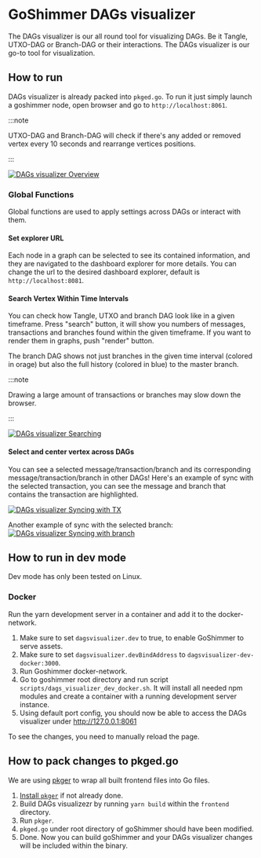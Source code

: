 # GoShimmer DAGs visualizer
The DAGs visualizer is our all round tool for visualizing DAGs. Be it Tangle, UTXO-DAG or Branch-DAG or their interactions. The DAGs visualizer is our go-to tool for visualization.

## How to run

DAGs visualizer is already packed into `pkged.go`.
To run it just simply launch a goshimmer node, open browser and go to `http://localhost:8061`.

:::note

UTXO-DAG and Branch-DAG will check if there's any added or removed vertex every 10 seconds and rearrange vertices positions.

:::

[![DAGs visualizer Overview](/img/tooling/dags-visualizer.png "DAGs visualizer overview")](/img/tooling/dags-visualizer.png)

### Global Functions
Global functions are used to apply settings across DAGs or interact with them.

#### Set explorer URL
Each node in a graph can be selected to see its contained information, and they are navigated to the dashboard explorer for more details. You can change the url to the desired dashboard explorer, default is `http://localhost:8081`.

#### Search Vertex Within Time Intervals
You can check how Tangle, UTXO and branch DAG look like in a given timeframe.
Press "search" button, it will show you numbers of messages, transactions and branches found within the given timeframe. If you want to render them in graphs, push "render" button.

The branch DAG shows not just branches in the given time interval (colored in orage) but also the full history (colored in blue) to the master branch.

:::note

Drawing a large amount of transactions or branches may slow down the browser.

:::

[![DAGs visualizer Searching](/img/tooling/searching.png "DAGs visualizer searching")](/img/tooling/searching.png)


#### Select and center vertex across DAGs
You can see a selected message/transaction/branch and its corresponding message/transaction/branch in other DAGs! Here's an example of sync with the selected transaction, you can see the message and branch that contains the transaction are highlighted.

[![DAGs visualizer Syncing with TX](/img/tooling/sync-with-tx.png "DAGs visualizer sync with TX")](/img/tooling/sync-with-tx.png)

Another example of sync with the selected branch:
[![DAGs visualizer Syncing with branch](/img/tooling/sync-with-branch.png "DAGs visualizer sync with branch")](/img/tooling/sync-with-branch.png)

## How to run in dev mode

Dev mode has only been tested on Linux.

### Docker
Run the yarn development server in a container and add it to the docker-network.

1. Make sure to set `dagsvisualizer.dev` to true, to enable GoShimmer to serve assets.
2. Make sure to set `dagsvisualizer.devBindAddress` to `dagsvisualizer-dev-docker:3000`.
3. Run Goshimmer docker-network.
4. Go to goshimmer root directory and run script `scripts/dags_visualizer_dev_docker.sh`. It will
   install all needed npm modules and create a container with a running development server instance.
5. Using default port config, you should now be able to access the DAGs visualizer under http://127.0.0.1:8061

To see the changes, you need to manually reload the page.

## How to pack changes to pkged.go

We are using [pkger](https://github.com/markbates/pkger) to wrap all built frontend files into Go files.

1. [Install `pkger`](https://github.com/markbates/pkger#installation) if not already done.
2. Build DAGs visualizezr by running `yarn build` within the `frontend` directory.
3. Run `pkger`.
4. `pkged.go` under root directory of goShimmer should have been modified.
5. Done. Now you can build goShimmer and your DAGs visualizer changes will be included within the binary.
